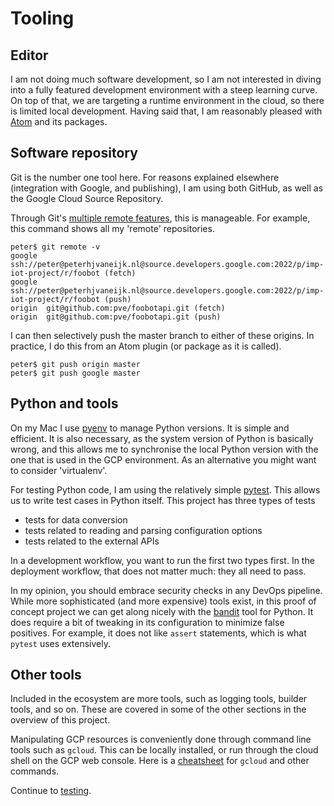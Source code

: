 # Tooling
## Editor
I am not doing much software development, so I am not interested in diving into a fully
featured development environment with a steep learning curve.
On top of that, we are targeting a runtime environment in the cloud, so there is limited local development.
Having said that, I am reasonably pleased with [Atom](https://atom.io) and its packages.
<!---
your comment goes here
pyenv, pytest
stackdriver monitoring
-->


## Software repository
Git is the number one tool here. For reasons explained elsewhere (integration
with Google, and publishing),
I am using both GitHub, as well as the Google Cloud Source Repository.

Through Git's [multiple remote features](https://git-scm.com/book/en/v2/Git-Basics-Working-with-Remotes), this is manageable. For example, this command shows all my 'remote' repositories.
```
peter$ git remote -v
google	ssh://peter@peterhjvaneijk.nl@source.developers.google.com:2022/p/imp-iot-project/r/foobot (fetch)
google	ssh://peter@peterhjvaneijk.nl@source.developers.google.com:2022/p/imp-iot-project/r/foobot (push)
origin	git@github.com:pve/foobotapi.git (fetch)
origin	git@github.com:pve/foobotapi.git (push)
```
I can then selectively push the master branch to either of these origins. In practice, I do this from an Atom plugin (or package as it is called).
```
peter$ git push origin master
peter$ git push google master
```
## Python and tools
On my Mac I use [pyenv](https://github.com/pyenv/pyenv) to manage Python versions. It is simple and efficient. It is also necessary, as the system version of Python is basically wrong, and this allows me to synchronise the local Python version with the one that is used
in the GCP environment.
As an alternative you might want to consider 'virtualenv'.

For testing Python code, I am using the relatively simple [pytest](https://docs.pytest.org/en/latest/index.html).
This allows us to write test cases in Python itself.
This project has three types of tests
- tests for data conversion
- tests related to reading and parsing configuration options
- tests related to the external APIs

In a development workflow, you want to run the first two types first.
In the deployment workflow, that does not matter much: they all need to pass.

In my opinion, you should embrace security checks in any DevOps pipeline. While more sophisticated (and more expensive) tools exist, in this proof of concept project we can get along nicely with the [bandit](https://bandit.readthedocs.io/en/latest/index.html) tool for Python. It does require a bit of tweaking in its configuration to minimize false positives. For example, it does not like `assert` statements, which is what `pytest` uses extensively.

## Other tools
Included in the ecosystem are more tools, such as logging tools, builder tools, and so on. These are covered in some of the other sections in the overview of this project.

Manipulating GCP resources is conveniently done through command line tools such as `gcloud`. This can be locally installed, or run through
the cloud shell on the GCP web console. Here is a [cheatsheet](https://gist.github.com/pydevops/cffbd3c694d599c6ca18342d3625af97) for `gcloud` and other commands.

Continue to [testing](testing.md).
<!---
https://cloud.google.com/error-reporting/docs/setup/python

Uses loggly for logging, moving to StackDriver.

-->
